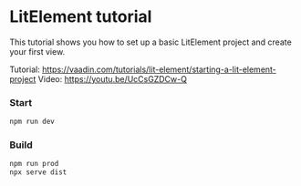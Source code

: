# LitElement tutorial

This tutorial shows you how to set up a basic LitElement project and create your first view.

Tutorial: https://vaadin.com/tutorials/lit-element/starting-a-lit-element-project
Video: https://youtu.be/UcCsGZDCw-Q

### Start
```sh
npm run dev
```

### Build
```sh
npm run prod
npx serve dist
```